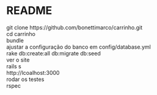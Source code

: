 # README

<div>git clone https://github.com/bonettimarco/carrinho.git</div>
<div>cd carrinho</div>
<div>bundle</div>
<div>ajustar a configuração do banco em config/database.yml</div>
<div>rake db:create:all db:migrate db:seed</div>
<div></div>
<div>ver o site</div>
<div>rails s</div>
<div>http://lcoalhost:3000</div>
<div></div>
<div>rodar os testes</div>
<div>rspec</div>
